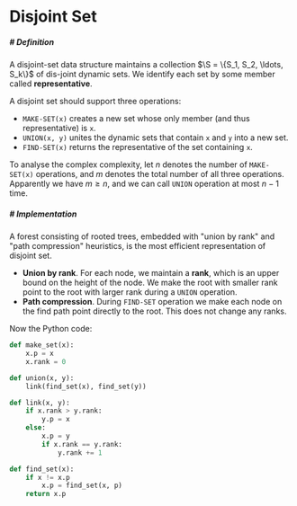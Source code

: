 # Disjoint Set

$$
\newcommand{\S}{\mathcal{S}}
$$

##### # Definition

A disjoint-set data structure maintains a collection $\S = \{S_1, S_2, \ldots, S_k\}$ of dis-joint dynamic sets. We identify each set by some member called **representative**.

A disjoint set should support three operations:

- `MAKE-SET(x)` creates a new set whose only member (and thus  representative) is `x`.
- `UNION(x, y)` unites the dynamic sets that contain `x` and `y` into a new set.
- `FIND-SET(x)` returns the representative of the set containing `x`.

To analyse the complex complexity, let $n$ denotes the number of `MAKE-SET(x)` operations, and $m$ denotes the total number of all three operations. Apparently we have $m\ge n$, and we can call `UNION` operation at most $n-1$ time.



##### # Implementation

A forest consisting of rooted trees, embedded with "union by rank" and "path compression" heuristics, is the most efficient representation of disjoint set.

- **Union by rank**. For each node, we maintain a **rank**, which is an upper bound on the height of the node. We make the root with smaller rank point to the root with larger rank during a `UNION` operation.
- **Path compression**. During `FIND-SET` operation we make each node on the find path point directly to the root. This does not change any ranks.

Now the Python code:

```python
def make_set(x):
    x.p = x
    x.rank = 0

def union(x, y):
    link(find_set(x), find_set(y))

def link(x, y):
    if x.rank > y.rank:
        y.p = x
    else:
        x.p = y
        if x.rank == y.rank:
            y.rank += 1

def find_set(x):
    if x != x.p
        x.p = find_set(x, p)
    return x.p
```

